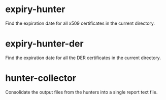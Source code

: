# expiry-hunter
Find the expiration date for all x509 certificates in the current directory.
# expiry-hunter-der
Find the expiration date for all the DER certificates in the current directory.
# hunter-collector
Consolidate the output files from the hunters into a single report text file.
